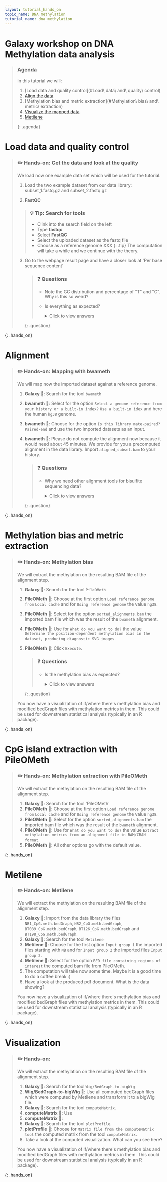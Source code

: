 ```yaml
---
layout: tutorial_hands_on
topic_name: DNA methylation
tutorial_name: dna_methylation
---
```


# Galaxy workshop on DNA Methylation data analysis

> ### Agenda
>
> In this tutorial we will:
>
> 1. [Load data and quality control](#Load\ data\ and\ quality\ control)
> 2. [Align the data](#alignment)
> 3. [Methylation bias and metric extraction](#Methylation\ bias\ and\ metric\ extraction)
> 4. [Visualize the mapped data](#visualization)
> 5. [Metilene](#Metilene)
> 
> 
> {: .agenda}


# Load data and quality control
> ### :pencil2: Hands-on: Get the data and look at the quality
> 
> We load now one example data set which will be used for the tutorial. 
>
> 1. Load the two example dataset from our data library: subset_1.fastq.gz and subset_2.fastq.gz
>   
>
> 2. **FastQC**
> 
>   > ### :bulb: Tip: Search for tools
>    >
>    > * Clink into the search field on the left
>    > * Type **fastqc**
>    > * Select **FastQC**
>    > * Select the uploaded dataset as the fastq file
>    > * Choose as a reference genome XXX
>    {: .tip}
> The computation will take a while and we continue with the theory. 
>
> 3. Go to the webpage result page and have a closer look at 'Per base sequence content'
>
>    > ### :question: Questions
>    >
>    > - Note the GC distribution and percentage of "T" and "C". Why is this so weird?
>    > - Is everything as expected?
>    > 
>    >
>    >    <details>
>    >    <summary>Click to view answers</summary>
>    >    <ol type="1">
>    >    <li>The attentive audience of the theory part knows: Every C-meth stays a C and every normal C becomes a T during the bisulfite conversion. </li>
>    >    <li>Yes it is. Always be careful and have the specific characteristics of your data in mind during the interpretation of FastQC results.</li>
>    >    </ol>
>    >    </details>
>    {: .question}
>
{: .hands_on}

# Alignment

> ### :pencil2: Hands-on: Mapping with bwameth
> 
> We will map now the imported dataset against a reference genome.
> 
> 1. **Galaxy** :wrench:: Search for the tool ```bwameth```
> 2. **bwameth** :wrench:: Select for the option ```Select a genome reference from your history or a built-in index?``` ```Use a built-in idex``` and here the human ```hg38``` genome.
> 3. **bwameth** :wrench:: Choose for the option ```Is this library mate-paired?``` ```Paired-end``` and use the two imported datasets as an input. 
> 4. **bwameth** :wrench:: Please do not compute the alignment now because it would need about 45 minutes. We provide for you a precomputed alignment in the data library. Import ```aligned_subset.bam``` to your history.
>
>    > ### :question: Questions
>    >
>    > -  Why we need other alignment tools for bisulfite sequencing data?
>    > 
>    >
>    >    <details>
>    >    <summary>Click to view answers</summary>
>    >    <ol type="1">
>    >    <li>You may have noticed that all the C's are C-meth's and a T can be a T or a C. A mapper for methylation data needs to find out what is what.</li>
>    >    </ol>
>    >    </details>
>    {: .question}
>
{: .hands_on}

# Methylation bias and metric extraction

> ### :pencil2: Hands-on: Methylation bias
> 
> We will extract the methylation on the resulting BAM file of the alignment step.
> 
> 1. **Galaxy** :wrench:: Search for the tool ```PileOMeth```
> 2. **PileOMeth** :wrench:: Choose at the first option ```Load reference genome from``` ```Local cache``` and for ```Using reference genome``` the value ```hg38```.
> 3. **PileOMeth** :wrench:: Select for the option ```sorted_alignments.bam``` the imported bam file which was the result of the ```bwameth``` alignment.
> 4. **PileOMeth** :wrench:: Use for ```What do you want to do?``` the value ```Determine the position-dependent methylation bias in the dataset, producing diagnostic SVG images```.
> 5. **PileOMeth** :wrench:: Click ```Execute```.
>
>    > ### :question: Questions
>    >
>    > - Is the methylation bias as expected? 
>    > 
>    > 
>    >
>    >    <details>
>    >    <summary>Click to view answers</summary>
>    >    <ol type="1">
>    >    <li>Some answer.</li>
>    >    </ol>
>    >    </details>
>    {: .question}
>
> 
> You now have a visualization of if/where there's methylation bias and modified bedGraph files with methylation metrics in them. This could be used for downstream statistical analysis (typically in an R package).
>
{: .hands_on}

# CpG island extraction with PileOMeth 

> ### :pencil2: Hands-on: Methylation extraction with PileOMeth
> 
> We will extract the methylation on the resulting BAM file of the alignment step.
> 
> 1. **Galaxy** :wrench:: Search for the tool 'PileOMeth'
> 2. **PileOMeth** :wrench:: Choose at the first option ```Load reference genome from``` ```Local cache``` and for ```Using reference genome``` the value ```hg38```.
> 3. **PileOMeth** :wrench:: Select for the option ```sorted_alignments.bam``` the imported bam file which was the result of the ```bwameth``` alignment.
> 4. **PileOMeth** :wrench:: Use for ```What do you want to do?``` the value ```Extract methylation metrics from an alignment file in BAM/CRAN format```.
> 5. **PileOMeth** :wrench:: All other options go with the default value.
>
> 
>
{: .hands_on}

# Metilene 

> ### :pencil2: Hands-on: Metilene
> 
> We will extract the methylation on the resulting BAM file of the alignment step.
> 
> 1. **Galaxy** :wrench:: Import from the data library the files ```NB1_CpG.meth.bedGraph```, ```NB2_CpG.meth.bedGraph```, ```BT089_CpG.meth.bedGraph```, ```BT126_CpG.meth.bedGraph``` and  ```BT198_CpG.meth.bedGraph```.
> 2. **Galaxy** :wrench:: Search for the tool ```Metilene```
> 3. **Metilene** :wrench:: Choose for the first option ```Input group 1``` the imported files starting with ``NB`` and for ```Input group 2``` the imported files ```Input group 2```.
> 4. **Metilene** :wrench:: Select for the option ```BED file containing regions of interest``` the computed bam file from PileOMeth.
> 5. The computation will take now some time. Maybe it is a good time to do a coffee break :)
> 6. Have a look at the produced pdf document. What is the data showing?
>
> 
> You now have a visualization of if/where there's methylation bias and modified bedGraph files with methylation metrics in them. This could be used for downstream statistical analysis (typically in an R package).
>
{: .hands_on}

# Visualization 

> ### :pencil2: Hands-on: 
> 
> We will extract the methylation on the resulting BAM file of the alignment step.
> 
> 1. **Galaxy** :wrench:: Search for the tool ```Wig/BedGraph-to-bigWig```
> 2. **Wig/BedGraph-to-bigWig** :wrench:: Use all computed bedGraph files which were computed by Metilene and transform it to a bigWig file.
> 3. **Galaxy** :wrench:: Search for the tool ```computeMatrix```.
> 4. **computeMatrix** :wrench:: Use 
> 5. **computeMatrix** :wrench:: 
> 6. **Galaxy** :wrench:: Search for the tool ```plotProfile```.
> 7. **plotProfile** :wrench:: Choose for ```Matrix file from the computeMatrix tool``` the computed matrix from the tool ```computeMatrix```. 
> 8. Take a look at the computed visualization. What can you see here?
> 
> You now have a visualization of if/where there's methylation bias and modified bedGraph files with methylation metrics in them. This could be used for downstream statistical analysis (typically in an R package).
>
{: .hands_on}
